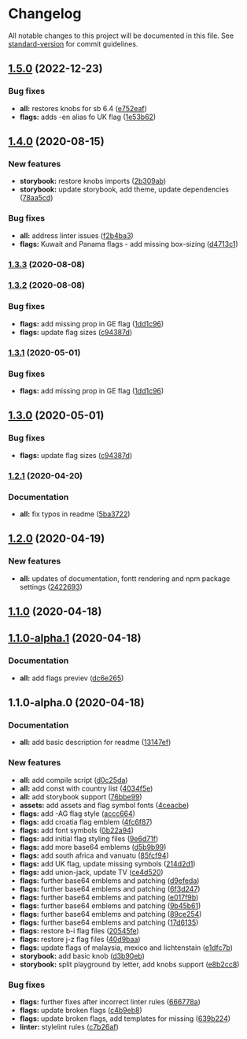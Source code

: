 # Changelog

All notable changes to this project will be documented in this file. See [standard-version](https://github.com/conventional-changelog/standard-version) for commit guidelines.

## [1.5.0](https://github.com/adam-sokolowski/flags/compare/v1.4.0...v1.5.0) (2022-12-23)


### Bug fixes

* **all:** restores knobs for sb 6.4 ([e752eaf](https://github.com/adam-sokolowski/flags/commit/e752eaf722afa01772cfb32bc56816c2a920209b))
* **flags:** adds -en alias fo UK flag ([1e53b62](https://github.com/adam-sokolowski/flags/commit/1e53b62f413ca1ff609a574eb940710037975ad6))

## [1.4.0](https://github.com/adam-sokolowski/flags/compare/v1.3.3...v1.4.0) (2020-08-15)


### New features

* **storybook:** restore knobs imports ([2b309ab](https://github.com/adam-sokolowski/flags/commit/2b309ab43a65c70af8d0c898fdb67b9620f32fe5))
* **storybook:** update storybook, add theme, update dependencies ([78aa5cd](https://github.com/adam-sokolowski/flags/commit/78aa5cd9c86f7a208cb39508d1d63cd50f249c32))


### Bug fixes

* **all:** address linter issues ([f2b4ba3](https://github.com/adam-sokolowski/flags/commit/f2b4ba39d0786781bd6aaec148b9274d52a77312))
* **flags:** Kuwait and Panama flags - add missing box-sizing ([d4713c1](https://github.com/adam-sokolowski/flags/commit/d4713c1d81ad2cd4be8801c4c7f450aabc7e4251))

### [1.3.3](https://github.com/adam-sokolowski/flags/compare/v1.3.2...v1.3.3) (2020-08-08)

### [1.3.2](https://github.com/adam-sokolowski/flags/compare/v1.2.1...v1.3.2) (2020-08-08)


### Bug fixes

* **flags:** add missing prop in GE flag ([1dd1c96](https://github.com/adam-sokolowski/flags/commit/1dd1c96cb71c1a8d77b1781049ef21529cdbd764))
* **flags:** update flag sizes ([c94387d](https://github.com/adam-sokolowski/flags/commit/c94387d7e80c504ce142f60e1451045fb5fee02a))

### [1.3.1](https://github.com/adam-sokolowski/flags/compare/v1.3.0...v1.3.1) (2020-05-01)


### Bug fixes

* **flags:** add missing prop in GE flag ([1dd1c96](https://github.com/adam-sokolowski/flags/commit/1dd1c96cb71c1a8d77b1781049ef21529cdbd764))

## [1.3.0](https://github.com/adam-sokolowski/flags/compare/v1.2.1...v1.3.0) (2020-05-01)


### Bug fixes

* **flags:** update flag sizes ([c94387d](https://github.com/adam-sokolowski/flags/commit/c94387d7e80c504ce142f60e1451045fb5fee02a))

### [1.2.1](https://github.com/adam-sokolowski/flags/compare/v1.2.0...v1.2.1) (2020-04-20)


### Documentation

* **all:** fix typos in readme ([5ba3722](https://github.com/adam-sokolowski/flags/commit/5ba3722fd7b9df1bd22e03fbe536636f695697a8))

## [1.2.0](https://github.com/adam-sokolowski/flags/compare/v1.1.0...v1.2.0) (2020-04-19)


### New features

* **all:** updates of documentation, fontt rendering and npm package settings ([2422693](https://github.com/adam-sokolowski/flags/commit/242269384abf6300780aac96709ca11146dff67c))

## [1.1.0](https://github.com/adam-sokolowski/flags/compare/v1.1.0-alpha.1...v1.1.0) (2020-04-18)

## [1.1.0-alpha.1](https://github.com/adam-sokolowski/flags/compare/v1.1.0-alpha.0...v1.1.0-alpha.1) (2020-04-18)


### Documentation

* **all:** add flags previev ([dc6e265](https://github.com/adam-sokolowski/flags/commit/dc6e265d87e4e92e2140caf5d17b9b5c9ff6d68c))

## 1.1.0-alpha.0 (2020-04-18)


### Documentation

* **all:** add basic description for readme ([13147ef](https://github.com/adam-sokolowski/flags/commit/13147ef49776c85e1082faf3ff94704e8f72fcd1))


### New features

* **all:** add compile script ([d0c25da](https://github.com/adam-sokolowski/flags/commit/d0c25daf72b0609ec9d678cc54dde24ef8d87839))
* **all:** add const with country list ([4034f5e](https://github.com/adam-sokolowski/flags/commit/4034f5ec377d41eb3c0e32ace1673ce2f41015a7))
* **all:** add storybook support ([76bbe99](https://github.com/adam-sokolowski/flags/commit/76bbe997a5e247e78e8dd0bbbb54f53f81a48bb9))
* **assets:** add assets and flag symbol fonts ([4ceacbe](https://github.com/adam-sokolowski/flags/commit/4ceacbe52ade527661d8a9bff603d25b7d88c69e))
* **flags:** add -AG flag style ([accc664](https://github.com/adam-sokolowski/flags/commit/accc664b59746302fc0c0255951b4643e50951c8))
* **flags:** add croatia flag emblem ([4fc6f87](https://github.com/adam-sokolowski/flags/commit/4fc6f87c597f2ee31817e5d8f4cee2081799a5bb))
* **flags:** add font symbols ([0b22a94](https://github.com/adam-sokolowski/flags/commit/0b22a94201fa3db742738dd42f55dad044ab0156))
* **flags:** add initial flag styling files ([9e6d71f](https://github.com/adam-sokolowski/flags/commit/9e6d71f1559824debc09790b6a779640167144a7))
* **flags:** add more base64 emblems ([d5b9b99](https://github.com/adam-sokolowski/flags/commit/d5b9b99ba0497bcfc11fbea1a0e6e665d386fbaa))
* **flags:** add south africa and vanuatu ([85fcf94](https://github.com/adam-sokolowski/flags/commit/85fcf947cb100680c5f692545358f67cf555192c))
* **flags:** add UK flag, update missing symbols ([214d2d1](https://github.com/adam-sokolowski/flags/commit/214d2d154ef1b9af5ced746206b7ef08c9ea5971))
* **flags:** add union-jack, update TV ([ce4d520](https://github.com/adam-sokolowski/flags/commit/ce4d520966d15a83e2fde9c656ef795c16550d68))
* **flags:** further base64 emblems and patching ([d9efeda](https://github.com/adam-sokolowski/flags/commit/d9efedac565cf53f6f6e4068211acc4f98d23b3a))
* **flags:** further base64 emblems and patching ([6f3d247](https://github.com/adam-sokolowski/flags/commit/6f3d2477f8c89aa1b1e7b2d52ca5d87693d6514f))
* **flags:** further base64 emblems and patching ([e017f9b](https://github.com/adam-sokolowski/flags/commit/e017f9b27d4299af919737d9a36576dcfd802f85))
* **flags:** further base64 emblems and patching ([9b45b61](https://github.com/adam-sokolowski/flags/commit/9b45b61779c48601f6960596a9c71347a2ba8f5d))
* **flags:** further base64 emblems and patching ([89ce254](https://github.com/adam-sokolowski/flags/commit/89ce2547e811ec6c4905d6562c534ffad243e6ec))
* **flags:** further base64 emblems and patching ([17d6135](https://github.com/adam-sokolowski/flags/commit/17d61351989a8e364e1704f7de462b784b04df39))
* **flags:** restore b-i flag files ([20545fe](https://github.com/adam-sokolowski/flags/commit/20545feb05fbe0710b6c0459a9b71f388b773874))
* **flags:** restore j-z flag files ([40d9baa](https://github.com/adam-sokolowski/flags/commit/40d9baad39272e1cb32f9eb4b80411f00c80fcd6))
* **flags:** update flags of malaysia, mexico and lichtenstain ([e1dfc7b](https://github.com/adam-sokolowski/flags/commit/e1dfc7b0c4fe842a862ca1883056c380c4fc14c4))
* **storybook:** add basic knob ([d3b90eb](https://github.com/adam-sokolowski/flags/commit/d3b90ebb73838714442336dc6789e02bb5daadfb))
* **storybook:** split playground by letter, add knobs support ([e8b2cc8](https://github.com/adam-sokolowski/flags/commit/e8b2cc88c8d2561c0075599d4f6821431eba8b5a))


### Bug fixes

* **flags:** further fixes after incorrect linter rules ([666778a](https://github.com/adam-sokolowski/flags/commit/666778a8d5f82123fdd99cfa978022bfef09bde0))
* **flags:** update broken flags ([c4b9eb8](https://github.com/adam-sokolowski/flags/commit/c4b9eb80f961f86f4217a6c3d13139da85a68d49))
* **flags:** update broken flags, add templates for missing ([639b224](https://github.com/adam-sokolowski/flags/commit/639b224e05552686165a22ec116e3c25ce97a346))
* **linter:** stylelint rules ([c7b26af](https://github.com/adam-sokolowski/flags/commit/c7b26af911c4aabc15c7a7f56f7b2d4781311103))
